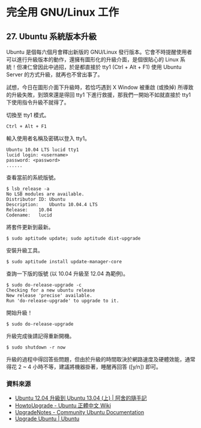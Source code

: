 # 完全用 GNU/Linux 工作

## 27. Ubuntu 系統版本升級

Ubuntu 是個每六個月會釋出新版的 GNU/Linux 發行版本。它會不時提醒使用者可以進行升級版本的動作，還擁有圖形化的升級介面，是個很貼心的 Linux 系統！但凍仁曾因此中過招，於是都直接於 tty1 (Ctrl + Alt + F1) 使用 Ubuntu Server 的方式升級，就再也不曾出事了。

試想，今日在圖形介面下升級時，若恰巧遇到 X Window 被重啟 (或換掉) 所導致的升級失敗，到頭來還是得回 tty1 下進行救援，那我們一開始不如就直接於 tty1 下使用指令升級不就得了。

切換至 tty1 模式。

	Ctrl + Alt + F1

輸入使用者名稱及密碼以登入 tty1。

	Ubuntu 10.04 LTS lucid tty1
	lucid login: <username>
	password: <password>
	......

查看當前的系統版號。

	$ lsb_release -a
	No LSB modules are available.
	Distributor ID:	Ubuntu
	Description:	Ubuntu 10.04.4 LTS
	Release:	10.04
	Codename:	lucid

將套件更新到最新。

	$ sudo aptitude update; sudo aptitude dist-upgrade

安裝升級工具。

	$ sudo aptitude install update-manager-core

查詢一下版的版號 (以 10.04 升級至 12.04 為範例)。

	$ sudo do-release-upgrade -c
	Checking for a new ubuntu release
	New release 'precise' available.
	Run 'do-release-upgrade' to upgrade to it.

開始升級！

	$ sudo do-release-upgrade

升級完成後請記得重新開機。

	$ sudo shutdown -r now

升級的過程中得回答些問題，但由於升級的時間取決於網路速度及硬體效能，通常得花 2 ~ 4 小時不等，建議將機器掛著，睡醒再回答 ([y/n]) 即可。

### 資料來源

- [Ubuntu 12.04 升級到 Ubuntu 13.04 (上) | 阿舍的隨手記](http://www.arthurtoday.com/2013/05/ubuntu-upgrade-from-ubuntu-12.04-to-13.04-part1.html#.UlwozK7kJhE)
- [HowtoUpgrade - Ubuntu 正體中文 Wiki](http://wiki.ubuntu-tw.org/index.php?title=HowtoUpgrade)
- [UpgradeNotes - Community Ubuntu Documentation](https://help.ubuntu.com/community/UpgradeNotes)
- [Upgrade Ubuntu | Ubuntu](http://www.ubuntu.com/download/desktop/upgrade)

